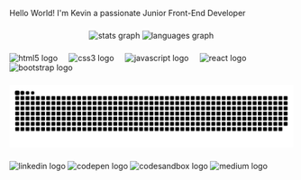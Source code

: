 <p align="left">Hello World! I'm Kevin a passionate Junior Front-End Developer</p>

###

<div align="center">
  <img src="https://github-readme-stats.vercel.app/api?username=Kev-BB&hide_title=false&hide_rank=false&show_icons=true&include_all_commits=true&count_private=true&disable_animations=false&theme=dracula&locale=en&hide_border=false&order=1" height="150" alt="stats graph"  />
  <img src="https://github-readme-stats.vercel.app/api/top-langs?username=Kev-BB&locale=en&hide_title=false&layout=compact&card_width=320&langs_count=5&theme=dracula&hide_border=false&order=2" height="150" alt="languages graph"  />
</div>

###

<div align="left">
  <img src="https://cdn.jsdelivr.net/gh/devicons/devicon/icons/html5/html5-original.svg" height="40" alt="html5 logo"  />
  <img width="12" />
  <img src="https://cdn.jsdelivr.net/gh/devicons/devicon/icons/css3/css3-original.svg" height="40" alt="css3 logo"  />
  <img width="12" />
  <img src="https://cdn.jsdelivr.net/gh/devicons/devicon/icons/javascript/javascript-original.svg" height="40" alt="javascript logo"  />
  <img width="12" />
  <img src="https://cdn.jsdelivr.net/gh/devicons/devicon/icons/react/react-original.svg" height="40" alt="react logo"  />
  <img width="12" />
  <img src="https://cdn.jsdelivr.net/gh/devicons/devicon/icons/bootstrap/bootstrap-original.svg" height="40" alt="bootstrap logo"  />
</div>

###

<img src="https://raw.githubusercontent.com/Kev-BB/Kev-BB/output/snake.svg" alt="Snake animation" />

###

<div align="left">
  <a href="https://www.linkedin.com/in/kevin-birkan-beyer-778704144" target="_blank"  style="text-decoration: none">
    <img src="https://raw.githubusercontent.com/maurodesouza/profile-readme-generator/master/src/assets/icons/social/linkedin/default.svg" width="52" height="40" alt="linkedin logo" style="text-decoration: none" />
  </a>
  <a href="https://www.codepen.io/Kev-BB" target="_blank" style="text-decoration:none">
    <img src="https://raw.githubusercontent.com/maurodesouza/profile-readme-generator/master/src/assets/icons/social/codepen/default.svg" width="52" height="40" alt="codepen logo" style="text-decoration: none" />
  </a>
  <a href="https://www.codesandbox.io/u/Kev-BB" target="_blank" style="text-decoration:none">
    <img src="https://raw.githubusercontent.com/maurodesouza/profile-readme-generator/master/src/assets/icons/social/codesandbox/default.svg" width="52" height="40" alt="codesandbox logo" style="text-decoration: none" />
  </a>
  <a href="https://medium.com/@Kev-BB" target="_blank" style="text-decoration:none">
    <img src="https://raw.githubusercontent.com/maurodesouza/profile-readme-generator/master/src/assets/icons/social/medium/default.svg" width="52" height="40" alt="medium logo" style="text-decoration: none" />
  </a>
</div>

###
